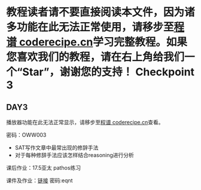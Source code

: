 <notice>教程读者请不要直接阅读本文件，因为诸多功能在此无法正常使用，请移步至[程谱 coderecipe.cn](https://coderecipe.cn/learn/10)学习完整教程。如果您喜欢我们的教程，请在右上角给我们一个“Star”，谢谢您的支持！</notice>
Checkpoint 3
======

DAY3
-----
<cr type="player" parameters="XMzg1NTQwNTY0OA=="><notice>播放器功能在此无法正常显示，请移步至[程谱 coderecipe.cn](https://coderecipe.cn/learn/1)查看。</notice></cr>

密码：OWW003

- SAT写作文章中最常出现的修辞手法
- 对于每种修辞手法应该怎样结合reasoning进行分析

课后作业：17.5亚太 pathos练习

课件及作业：[链接](https://pan.baidu.com/s/1xAwvn0btkmdDzsmTxHRLHA)   密码:eqnt



